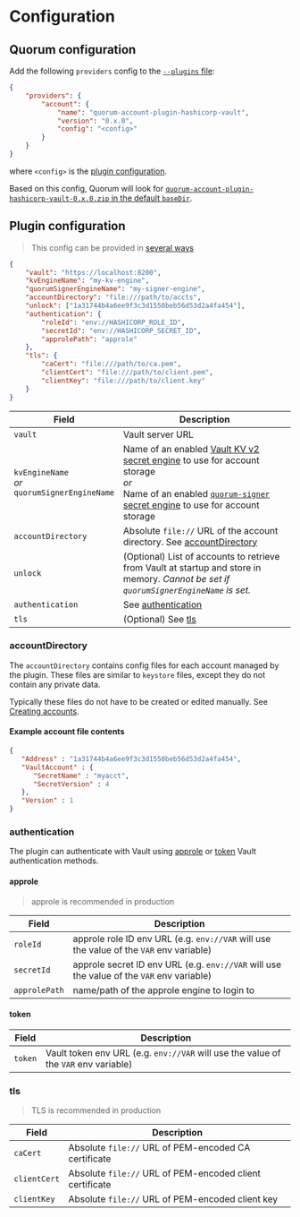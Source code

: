 # Configuration

## Quorum configuration

Add the following `providers` config to the [`--plugins` file](https://docs.goquorum.consensys.net/en/latest/HowTo/Configure/Plugins/#configure-plugins):
```json
{
    "providers": {
        "account": {
            "name": "quorum-account-plugin-hashicorp-vault",
            "version": "0.x.0",
            "config": "<config>"
        }
    }
}
```

where `<config>` is the [plugin configuration](#plugin-configuration).

Based on this config, Quorum will look for [`quorum-account-plugin-hashicorp-vault-0.x.0.zip` in the default `baseDir`](https://docs.goquorum.consensys.net/en/latest/Concepts/Plugins/PluginsArchitecture/#discovery).

## Plugin configuration
> This config can be provided in [several ways](https://docs.goquorum.consensys.net/en/latest/HowTo/Configure/Plugins/#plugindefinition)

```json
{
    "vault": "https://localhost:8200",
    "kvEngineName": "my-kv-engine",
    "quorumSignerEngineName": "my-signer-engine",
    "accountDirectory": "file:///path/to/accts",
    "unlock": ["1a31744b4a6ee9f3c3d1550beb56d53d2a4fa454"],
    "authentication": {
        "roleId": "env://HASHICORP_ROLE_ID",
        "secretId": "env://HASHICORP_SECRET_ID",
        "approlePath": "approle"
    },
    "tls": {
        "caCert": "file:///path/to/ca.pem",
        "clientCert": "file:///path/to/client.pem",
        "clientKey": "file:///path/to/client.key"
    }
}
```

| Field | Description |
| --- | --- |
| `vault` | Vault server URL |
| <span style="white-space:nowrap">`kvEngineName`</span><br/>*or*<br/><span style="white-space:nowrap">`quorumSignerEngineName`</span> | Name of an enabled [Vault KV v2 secret engine](https://www.vaultproject.io/docs/secrets/kv/kv-v2/) to use for account storage<br/>*or*<br/>Name of an enabled [`quorum-signer` secret engine](https://github.com/consensys/quorum-signer-plugin-for-hashicorp-vault) to use for account storage |
| `accountDirectory` | Absolute `file://` URL of the account directory.  See [accountDirectory](#accountdirectory) |
| `unlock` | (Optional) List of accounts to retrieve from Vault at startup and store in memory. *Cannot be set if `quorumSignerEngineName` is set.* |
| `authentication` | See [authentication](#authentication) |
| `tls` | (Optional) See [tls](#tls) |

### accountDirectory
The `accountDirectory` contains config files for each account managed by the plugin.  These files are similar to `keystore` files, except they do not contain any private data.

Typically these files do not have to be created or edited manually.  See [Creating accounts](creating-accounts.md).

#### Example account file contents
```json
{
   "Address" : "1a31744b4a6ee9f3c3d1550beb56d53d2a4fa454",
   "VaultAccount" : {
      "SecretName" : "myacct",
      "SecretVersion" : 4
   },
   "Version" : 1
}
```

### authentication

The plugin can authenticate with Vault using [approle](https://www.vaultproject.io/docs/auth/approle) or [token](https://www.vaultproject.io/docs/auth/token) Vault authentication methods.

#### approle
> approle is recommended in production
    
| Field | Description |
| --- | --- |
| `roleId` | approle role ID env URL (e.g. `env://VAR` will use the value of the `VAR` env variable) |
| `secretId` | approle secret ID env URL (e.g. `env://VAR` will use the value of the `VAR` env variable) |
| <span style="white-space:nowrap">`approlePath`</span> | name/path of the approle engine to login to |

#### token
| Field | Description |
| --- | --- |
| `token` | Vault token env URL (e.g. `env://VAR` will use the value of the `VAR` env variable) |

### tls
> TLS is recommended in production

| Field | Description |
| --- | --- |
| `caCert` | Absolute `file://` URL of PEM-encoded CA certificate |
| `clientCert` | Absolute `file://` URL of PEM-encoded client certificate |
| `clientKey` | Absolute `file://` URL of PEM-encoded client key |
